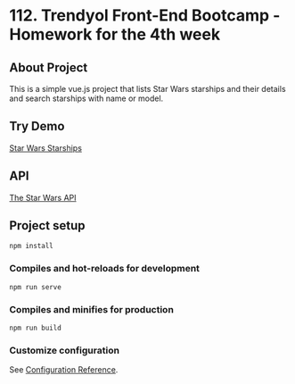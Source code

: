 # 112. Trendyol Front-End Bootcamp - Homework for the 4th week

## About Project

 This is a simple vue.js project that lists Star Wars starships and their details and search starships with name or model.

## Try Demo

[Star Wars Starships](https://the-starwars-starships.netlify.app/)

## API

[The Star Wars API](https://swapi.dev/)

## Project setup

```
npm install
```

### Compiles and hot-reloads for development

```
npm run serve
```

### Compiles and minifies for production

```
npm run build
```

### Customize configuration

See [Configuration Reference](https://cli.vuejs.org/config/).
